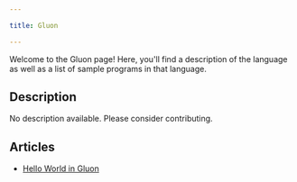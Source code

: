 ```yaml
---

title: Gluon

---
```


Welcome to the Gluon page! Here, you'll find a description of the language as well as a list of sample programs in that language.

## Description

No description available. Please consider contributing.

## Articles

- [Hello World in Gluon](https://sampleprograms.io/projects/hello-world/gluon)